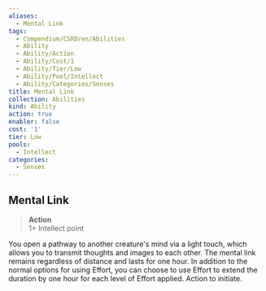 ```yaml
---
aliases:
  - Mental Link
tags:
  - Compendium/CSRD/en/Abilities
  - Ability
  - Ability/Action
  - Ability/Cost/1
  - Ability/Tier/Low
  - Ability/Pool/Intellect
  - Ability/Categories/Senses
title: Mental Link
collection: Abilities
kind: Ability
action: true
enabler: false
cost: '1'
tier: Low
pools:
  - Intellect
categories:
  - Senses
---
```

## Mental Link  
>**Action**  
>1+ Intellect point
  
You open a pathway to another creature's mind via a light touch, which allows you to transmit thoughts and images to each other. The mental link remains regardless of distance and lasts for one hour. In addition to the normal options for using Effort, you can choose to use Effort to extend the duration by one hour for each level of Effort applied. Action to initiate.